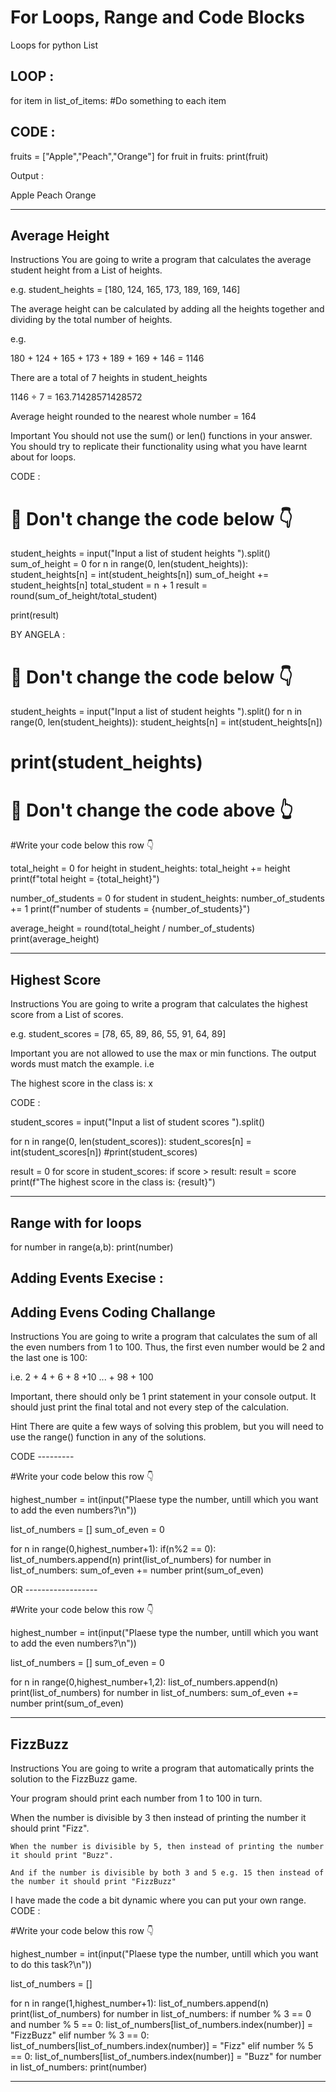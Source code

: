 # For Loops, Range and Code Blocks 

Loops for python List 

## LOOP :

for item in list_of_items:
#Do something to each item

## CODE :

fruits = ["Apple","Peach","Orange"]
for fruit in fruits:
  print(fruit)
  
Output :

Apple
Peach
Orange

--------------------------------------------

## Average Height
Instructions
You are going to write a program that calculates the average student height from a List of heights.

e.g. student_heights = [180, 124, 165, 173, 189, 169, 146]

The average height can be calculated by adding all the heights together and dividing by the total number of heights.

e.g.

180 + 124 + 165 + 173 + 189 + 169 + 146 = 1146

There are a total of 7 heights in student_heights

1146 ÷ 7 = 163.71428571428572

Average height rounded to the nearest whole number = 164

Important You should not use the sum() or len() functions in your answer. You should try to replicate their functionality using what you have learnt about for loops.


CODE :

# 🚨 Don't change the code below 👇
student_heights = input("Input a list of student heights ").split()
sum_of_height = 0
for n in range(0, len(student_heights)):
  student_heights[n] = int(student_heights[n])
  sum_of_height += student_heights[n]
  total_student = n + 1
result = round(sum_of_height/total_student)

print(result)

BY ANGELA :

# 🚨 Don't change the code below 👇
student_heights = input("Input a list of student heights ").split()
for n in range(0, len(student_heights)):
  student_heights[n] = int(student_heights[n])
# print(student_heights)
# 🚨 Don't change the code above 👆

#Write your code below this row 👇

total_height = 0
for height in student_heights:
  total_height += height
print(f"total height = {total_height}")

number_of_students = 0
for student in student_heights:
  number_of_students += 1
print(f"number of students = {number_of_students}")
  
average_height = round(total_height / number_of_students)
print(average_height)


----------------------------

## Highest Score
Instructions
You are going to write a program that calculates the highest score from a List of scores.

e.g. student_scores = [78, 65, 89, 86, 55, 91, 64, 89]

Important you are not allowed to use the max or min functions. The output words must match the example. i.e

The highest score in the class is: x

CODE :


student_scores = input("Input a list of student scores ").split()


for n in range(0, len(student_scores)):
  student_scores[n] = int(student_scores[n])
#print(student_scores)

result = 0
for score in student_scores:
  if score > result:
    result = score
print(f"The highest score in the class is: {result}")


-----------------------------------------------


## Range with for loops 

for number in range(a,b):
	print(number)
	

## Adding Events Execise :


## Adding Evens Coding Challange 
Instructions
You are going to write a program that calculates the sum of all the even numbers from 1 to 100. Thus, the first even number would be 2 and the last one is 100:

i.e. 2 + 4 + 6 + 8 +10 ... + 98 + 100

Important, there should only be 1 print statement in your console output. It should just print the final total and not every step of the calculation.

Hint
There are quite a few ways of solving this problem, but you will need to use the range() function in any of the solutions.

CODE ---------

#Write your code below this row 👇

highest_number = int(input("Plaese type the number, untill which you want to add the even numbers?\n"))

list_of_numbers = []
sum_of_even = 0

for n in range(0,highest_number+1):
  if(n%2 == 0):
    list_of_numbers.append(n)
print(list_of_numbers)
for number in list_of_numbers:
  sum_of_even += number
print(sum_of_even)

OR ------------------

#Write your code below this row 👇

highest_number = int(input("Plaese type the number, untill which you want to add the even numbers?\n"))

list_of_numbers = []
sum_of_even = 0

for n in range(0,highest_number+1,2):
  list_of_numbers.append(n)
print(list_of_numbers)
for number in list_of_numbers:
  sum_of_even += number
print(sum_of_even)


---------------------------------

## FizzBuzz

Instructions
You are going to write a program that automatically prints the solution to the FizzBuzz game.

Your program should print each number from 1 to 100 in turn.

When the number is divisible by 3 then instead of printing the number it should print "Fizz".

`When the number is divisible by 5, then instead of printing the number it should print "Buzz".` 

`And if the number is divisible by both 3 and 5 e.g. 15 then instead of the number it should print "FizzBuzz"`


I have made the code a bit dynamic where you can put your own range.
CODE :

#Write your code below this row 👇

highest_number = int(input("Plaese type the number, untill which you want to do this task?\n"))

list_of_numbers = []

for n in range(1,highest_number+1):
  list_of_numbers.append(n)
print(list_of_numbers)
for number in list_of_numbers:
  if number % 3 == 0 and number % 5 == 0:
    list_of_numbers[list_of_numbers.index(number)] = "FizzBuzz"
  elif number % 3 == 0:
    list_of_numbers[list_of_numbers.index(number)] = "Fizz"
  elif number % 5 == 0:
    list_of_numbers[list_of_numbers.index(number)] = "Buzz"
for number in list_of_numbers:
  print(number)


--------------------

